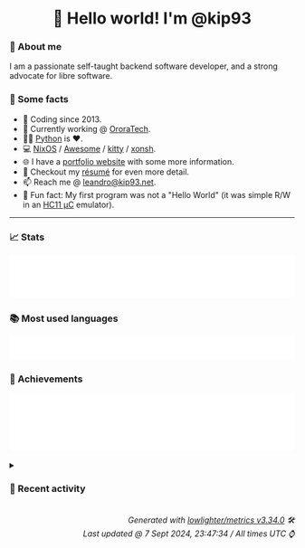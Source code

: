 <!-- README template, populated using this action:
     https://github.com/kip93/kip93/blob/main/.github/workflows/readme.yml. -->

<h1 align="center">👋 Hello world! I'm @kip93</h1> <!-- LOGIN => username -->

### 👤 About me

I am a passionate self-taught backend software developer, and a strong advocate for libre software.


### 💬 Some facts

* 📅 Coding since 2013.
* 💼 Currently working @ [OroraTech](https://ororatech.com/).
* 👨‍💻 [Python](https://github.com/search?q=user%3Akip93&l=python) is ❤️. <!-- LOGIN => username -->
* 💻 [NixOS](https://github.com/NixOS/) /
     [Awesome](https://github.com/awesomeWM/) /
     [kitty](https://github.com/kovidgoyal/kitty/) /
     [xonsh](https://github.com/xonsh/).
* 🌐 I have a [portfolio website](https://kip93.net/) with some more information.
* 📝 Checkout my [résumé](https://kip93.net/resume/) for even more detail.
* 📫 Reach me @ [leandro@kip93.net](mailto:leandro@kip93.net).
* 🎲 Fun fact: My first program was not a "Hello World" (it was simple R/W in an [HC11 µC](https://en.wikipedia.org/wiki/68HC11) emulator).


-----------------------------------------------------------------------------------------------------------------------


### 📈 Stats

![](./stats.svg)


### 📚 Most used languages <!-- by percentage, in decreasing order -->

![](./languages.svg)


### 🏅 Achievements

![](./achievements.svg)


<details> <!-- Last activity -->
<!-- Almost verbatim copy of https://github.com/lowlighter/metrics/blob/latest/source/templates/markdown/partials/activity.ejs, but restructured to be foldable. -->
<summary><h3>📰 Recent activity</h3></summary>

* 🌟 Starred [Jovian-Experiments/Jovian-NixOS](https://github.com/Jovian-Experiments/Jovian-NixOS)
  * *On 31 Aug 2024, 16:53:35*
* 🌟 Starred [Ttanasart-pt/Pixel-Composer](https://github.com/Ttanasart-pt/Pixel-Composer)
  * *On 31 Aug 2024, 10:40:18*
* #️⃣ Opened [#377 Move libnixstore to independent repo](https://github.com/nix-community/harmonia/issues/377) in [nix-community/harmonia](https://github.com/nix-community/harmonia)
  * *On 9 Aug 2024, 15:40:37*
* ➡️ Pushed 1 commit in [kip93/qmk](https://github.com/kip93/qmk) on branch `chore/update-nixpkgs`
  * [#8cc6ca0](https://github.com/kip93/qmk/commit/8cc6ca0) Fix minor typo
  * *On 2 Aug 2024, 18:54:10*
</details>


<h6 align="right"><em>
    Generated with <a href="https://github.com/lowlighter/metrics/tree/latest/">lowlighter/metrics v3.34.0</a> 🛠️<br> <!-- VERSION => MAJOR.minor.patch -->
    Last updated @ 7 Sept 2024, 23:47:34 / All times UTC ⌚ <!-- meta.generated => DD/MM/YYYY, hh:mm -->
</em></h6>
